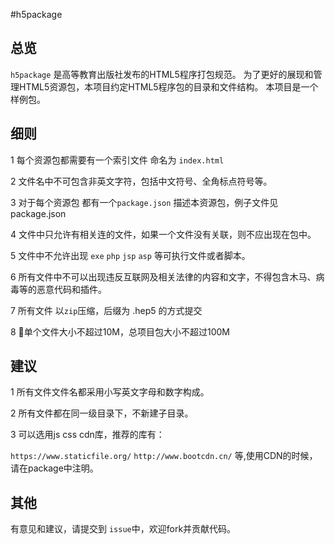 #h5package

## 总览
``h5package`` 是高等教育出版社发布的HTML5程序打包规范。
为了更好的展现和管理HTML5资源包，本项目约定HTML5程序包的目录和文件结构。
本项目是一个样例包。


## 细则

1 每个资源包都需要有一个索引文件 命名为 ``index.html`` 

2 文件名中不可包含非英文字符，包括中文符号、全角标点符号等。

3 对于每个资源包 都有一个``package.json`` 描述本资源包，例子文件见package.json

4 文件中只允许有相关连的文件，如果一个文件没有关联，则不应出现在包中。

5 文件中不允许出现 ``exe`` ``php`` ``jsp`` ``asp`` 等可执行文件或者脚本。

6 所有文件中不可以出现违反互联网及相关法律的内容和文字，不得包含木马、病毒等的恶意代码和插件。

7 所有文件 以``zip``压缩，后缀为 .hep5 的方式提交

8 单个文件大小不超过10M，总项目包大小不超过100M

## 建议
1 所有文件文件名都采用小写英文字母和数字构成。

2 所有文件都在同一级目录下，不新建子目录。

3 可以选用js css cdn库，推荐的库有：

``https://www.staticfile.org/``
``http://www.bootcdn.cn/``
等,使用CDN的时候，请在package中注明。



## 其他
有意见和建议，请提交到 ``issue``中，欢迎fork并贡献代码。

